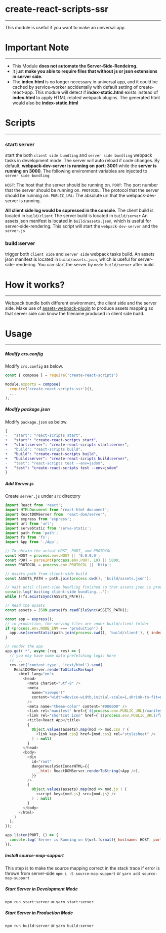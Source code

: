 # create-react-scripts-ssr
-----------------
This module is useful if you want to make an universal app.

# Important Note
-----------------
+ This Module **does not automate the Server-Side-Rendeirng.**
+ It just **make you able to require files that without js or json extensions in server side.**
+ The **index.html** is no longer necessary in universal app, and it could be cached by service-worker accidentally with default setting of create-react-app.
This module will detect if **index-static.html** exists instead of **index.html** to apply HTML related webpack plugins.
The generated html would also be **index-static.html**

# Scripts
-----------------
### start:server
start the both `client side bundling` and `server side bundling` webpack tasks in development mode.
The server will auto reload if code changes.
By default, **webpack-dev-server is running on port: 3001** while the **server is running on 3000**.
The following environment variables are injected to `server side bundling`

`HOST`: The host that the server should be running on.
`PORT`: The port number that the server should be running on.
`PROTOCOL`: The protocol that the server should be running on.
`PUBLIC_URL`: The absolute url that the webpack-dev-server is running.

**All client side log would be supressed in the console.**
The client build is located in `build/client`
The server build is located in `build/server`
An assets json manifest is located in `build/assets.json`, which is useful for server-side-rendering.
This script will start the `webpack-dev-server` and the `server.js`

### build:server
trigger both `client side` and `server side` webpack tasks build.
An assets json manifest is located in `build/assets.json`, which is useful for server-side-rendering.
You can start the server by `node build/server` after build.

# How it works?
----------------
Webpack bundle both different environment, the client side and the server side.
Make use of [assets-webpack-plugin](https://github.com/kossnocorp/assets-webpack-plugin) to produce assets mapping so that server side can know the filename produced in client side build.

# Usage
---------------
##### Modify crs.config
Modify `crs.config` as below.
```js
const { compose } = require('create-react-scripts')

module.exports = compose(
  require('create-react-scripts-ssr')(),
  ...
);
```

##### Modify package.json
Modify `package.json` as below.
```diff
{
-   "start": "react-scripts start",
+   "start": "create-react-scripts start",
+   "start:server": "create-react-scripts start:server",
-   "build": "react-scripts build",
+   "build": "create-react-scripts build",
+   "build:server": "create-react-scripts build:server",
-   "test": "react-scripts test --env=jsdom",
+   "test": "create-react-scripts test --env=jsdom"
}
```
##### Add Server.js
Create `server.js` under `src` directory
```js
import React from 'react';
import HTMLDocument from 'react-html-document';
import ReactDOMServer from 'react-dom/server';
import express from 'express';
import url from 'url';
import serveStatic from 'serve-static';
import path from 'path';
import fs from 'fs';
import App from './App';

// To obtain the actual HOST, PORT, and PROTOCOL
const HOST = process.env.HOST || '0.0.0.0';
const PORT = parseInt(process.env.PORT, 10) || 5000;
const PROTOCOL = process.env.PROTOCOL || 'http';

// Assets path from client-side build
const ASSETS_PATH = path.join(process.cwd(), 'build/assets.json');

// Wait until client-side bundling finished so that assets.json is produced
console.log('Waiting client-side bundling...');
while (!fs.existsSync(ASSETS_PATH));

// Read the assets
const assets = JSON.parse(fs.readFileSync(ASSETS_PATH));

const app = express();
// in production, the serving files are under build/client folder
if (process.env.NODE_ENV === 'production') {
  app.use(serveStatic(path.join(process.cwd(), 'build/client'), { index: false }));
}

// render the app
app.get('*', async (req, res) => {
  // you may have some data prefetching logic here
  // ...
  res.set('content-type', 'text/html').send(
    ReactDOMServer.renderToStaticMarkup(
      <html lang="en">
        <head>
          <meta charSet="utf-8" />
          <meta
            name="viewport"
            content="width=device-width,initial-scale=1,shrink-to-fit=no"
          />
          <meta name="theme-color" content="#000000" />
          <link rel="manifest" href={`${process.env.PUBLIC_URL}/manifest.json`} />
          <link rel="shortcut icon" href={`${process.env.PUBLIC_URL}/favicon.ico`} />
          <title>React App</title>
          {
            Object.values(assets).map(mod => mod.css ? (
              <link key={mod.css} href={mod.css} rel="stylesheet" />
            ) : null)
          }
        </head>
        <body>
          <div
            id="root"
            dangerouslySetInnerHTML={{
              __html: ReactDOMServer.renderToString(<App />),
            }}
          />
          {
            Object.values(assets).map(mod => mod.js ? (
              <script key={mod.js} src={mod.js} />
            ) : null)
          }
        </body>
      </html>
    )
  );
});

app.listen(PORT, () => {
  console.log(`Server is Running on ${url.format({ hostname: HOST, port: PORT, protocol: PROTOCOL })}!`);
});
```

##### Install source-map-support
This step is to make the source mapping correct in the stack trace if error is thrown from server-side
`npm i -S source-map-support` or `yarn add source-map-support`

##### Start Server in Development Mode
`npm run start:server` or `yarn start:server`

##### Start Server in Production Mode
`npm run build:server` or `yarn build:server`
